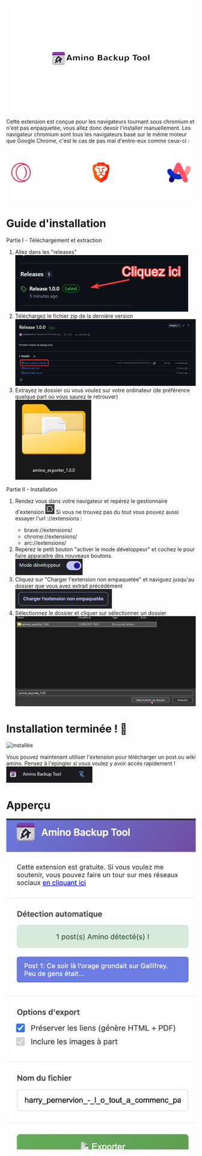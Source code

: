 ![Titre](media/title.png)

Cette extension est conçue pour les navigateurs tournant sous chromium et n'est pas enpaquetée, vous allez donc devoir l'installer manuellement.
Les navigateur chromium sont tous les navigateurs basé sur le même moteur que Google Chrome, c'est le cas de pas mal d'entre-eux comme ceux-ci :
![chromium](media/chromium.png)

# Guide d'installation
Partie I - Téléchargement et extraction
1. Allez dans les "releases"  
![releases](media/release_open.png)
2. Téléchargez le fichier zip de la dernière version  
![zip_dl](media/zip_dl.png)
3. Extrayez le dossier où vous voulez sur votre ordinateur (de préférence quelque part où vous saurez le retrouver)  
![extract](media/extract.png)

Partie II - Installation
1. Rendez vous dans votre navigateur et repérez le gestionnaire d'extension ![ext_icon](media/extension_icon.png)
  Si vous ne trouvez pas du tout vous pouvez aussi essayer l'url <navigateur>://extensions :
    * brave://extensions/
    * chrome://extensions/
    * arc://extensions/
2. Repèrez le petit bouton "activer le mode développeur" et cochez le pour faire apparaitre des nouveaux boutons.  
![dev](media/mode_dev.png)
3. Cliquez sur "Charger l'extension non empaquetée" et naviguez jusqu'au dossier que vous avez extrait précédément  
![charger_ext](media/charger_ext.png)
4. Sélectionnez le dossier et cliquer sur sélectionner un dossier  
![selection_extension](media/selection_extension.png)

# Installation terminée ! 🎉  
![installée](media/installée.png)

Vous pouvez maintenant utiliser l'extension pour télécharger un post ou wiki amino. 
Pensez à l'épingler si vous voulez y avoir accès rapidement !  
![pin](media/pin.png)

# Apperçu
![app_preview](media/app_preview.png)
